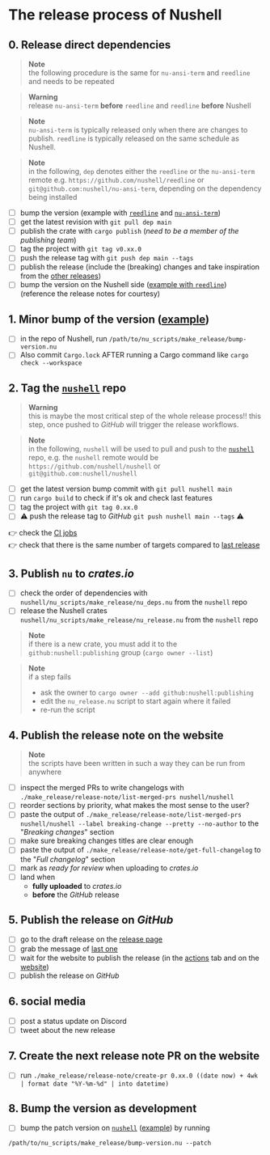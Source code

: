 # The release process of Nushell
## 0. Release direct dependencies
> **Note**  
> the following procedure is the same for `nu-ansi-term` and `reedline` and needs to be repeated

> **Warning**  
> release `nu-ansi-term` **before** `reedline` and `reedline` **before** Nushell

> **Note**  
> `nu-ansi-term` is typically released only when there are changes to publish.
> `reedline` is typically released on the same schedule as Nushell.

> **Note**  
> in the following, `dep` denotes either the `reedline` or the `nu-ansi-term` remote
> e.g. `https://github.com/nushell/reedline` or `git@github.com:nushell/nu-ansi-term`,
> depending on the dependency being installed

- [ ] bump the version (example with [`reedline`][reedline bump example] and [`nu-ansi-term`][nu-ansi-term bump example])
- [ ] get the latest revision with `git pull dep main`
- [ ] publish the crate with `cargo publish` (*need to be a member of the publishing team*)
- [ ] tag the project with `git tag v0.xx.0`
- [ ] push the release tag with `git push dep main --tags`
- [ ] publish the release (include the (breaking) changes and take inspiration from the [other releases](https://github.com/nushell/reedline/releases))
- [ ] bump the version on the Nushell side ([example with `reedline`][reedline pin example]) (reference the release notes for courtesy)

## 1. Minor bump of the version ([example][nushell bump example])
- [ ] in the repo of Nushell, run `/path/to/nu_scripts/make_release/bump-version.nu`
- [ ] Also commit `Cargo.lock` AFTER running a Cargo command like `cargo check --workspace`

## 2. Tag the [`nushell`] repo
> **Warning**  
> this is maybe the most critical step of the whole release process!!
> this step, once pushed to *GitHub* will trigger the release workflows.

> **Note**  
> in the following, `nushell` will be used to pull and push to the [`nushell`] repo,
> e.g. the `nushell` remote would be `https://github.com/nushell/nushell` or `git@github.com:nushell/nushell`

- [ ] get the latest version bump commit with `git pull nushell main`
- [ ] run `cargo build` to check if it's ok and check last features
- [ ] tag the project with `git tag 0.xx.0`
- [ ] :warning: push the release tag to *GitHub* `git push nushell main --tags` :warning:

:point_right: check the [CI jobs](https://github.com/nushell/nushell/actions)  
:point_right: check that there is the same number of targets compared to [last release](https://github.com/nushell/nushell/releases/latest)

## 3. Publish `nu` to *crates.io*
- [ ] check the order of dependencies with `nushell/nu_scripts/make_release/nu_deps.nu` from the `nushell` repo
- [ ] release the Nushell crates `nushell/nu_scripts/make_release/nu_release.nu` from the `nushell` repo

> **Note**  
> if there is a new crate, you must add it to the `github:nushell:publishing` group (`cargo owner --list`)

> **Note**  
> if a step fails
> - ask the owner to `cargo owner --add github:nushell:publishing`
> - edit the `nu_release.nu` script to start again where it failed
> - re-run the script

## 4. Publish the release note on the website
> **Note**  
> the scripts have been written in such a way they can be run from anywhere

- [ ] inspect the merged PRs to write changelogs with `./make_release/release-note/list-merged-prs nushell/nushell`
- [ ] reorder sections by priority, what makes the most sense to the user?
- [ ] paste the output of  `./make_release/release-note/list-merged-prs nushell/nushell --label breaking-change --pretty --no-author` to the "*Breaking changes*" section
- [ ] make sure breaking changes titles are clear enough
- [ ] paste the output of `./make_release/release-note/get-full-changelog` to the "*Full changelog*" section
- [ ] mark as *ready for review* when uploading to *crates.io*
- [ ] land when
    - **fully uploaded** to *crates.io*
    - **before** the *GitHub* release

## 5. Publish the release on *GitHub*
- [ ] go to the draft release on the [release page](https://github.com/nushell/nushell/releases)
- [ ] grab the message of [last one](https://github.com/nushell/nushell/releases/latest)
- [ ] wait for the website to publish the release (in the [actions](https://github.com/nushell/nushell.github.io/actions) tab and on the [website](https://www.nushell.sh/blog/))
- [ ] publish the release on *GitHub*

## 6. social media
- [ ] post a status update on Discord
- [ ] tweet about the new release

## 7. Create the next release note PR on the website
- [ ] run `./make_release/release-note/create-pr 0.xx.0 ((date now) + 4wk | format date "%Y-%m-%d" | into datetime)`

## 8. Bump the version as development
- [ ] bump the patch version on [`nushell`] ([example][nushell dev example]) by running
```nushell
/path/to/nu_scripts/make_release/bump-version.nu --patch
```


[reedline bump example]: https://github.com/nushell/reedline/pull/596/files
[nu-ansi-term bump example]: https://github.com/nushell/nu-ansi-term/pull/45/files
[reedline pin example]: https://github.com/nushell/nushell/pull/9532
[nushell bump example]: https://github.com/nushell/nushell/pull/9530/files
[nushell dev example]: https://github.com/nushell/nushell/pull/9543

[`nushell`]: https://github.com/nushell/nushell
[`reedline`]: https://github.com/nushell/reedline
[`nu-ansi-term`]: https://github.com/nushell/nu-ansi-term
